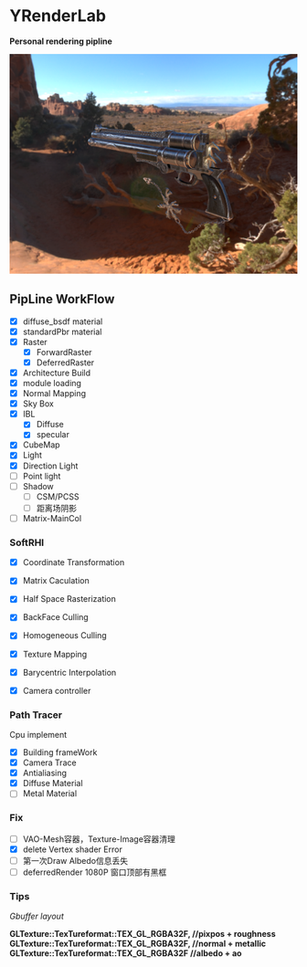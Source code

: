 # YRenderLab
**Personal rendering pipline**

![1578831093943](asset/1578831093943.png)

## PipLine WorkFlow

- [x] diffuse_bsdf material
- [x] standardPbr material
- [x] Raster
  - [x] ForwardRaster
  - [x] DeferredRaster
- [x] Architecture Build 
- [x] module loading
- [x] Normal Mapping
- [x] Sky Box
- [x] IBL
  - [x] Diffuse
  - [x] specular
- [x] CubeMap
- [x]  Light
  - [x] Direction Light
  - [ ] Point light
- [ ] Shadow
  - [ ]  CSM/PCSS
  - [ ]  距离场阴影
- [ ] Matrix-MainCol

### SoftRHI
- [x] Coordinate Transformation
- [x] Matrix Caculation
- [x] Half Space Rasterization
- [x] BackFace Culling 
- [x] Homogeneous Culling
- [x] Texture Mapping
- [x] Barycentric Interpolation
- [x] Camera controller


### Path Tracer
Cpu implement

- [x] Building frameWork
- [x] Camera Trace
- [x] Antialiasing
- [x] Diffuse Material
- [ ] Metal Material

### Fix

- [ ] VAO-Mesh容器，Texture-Image容器清理
- [x] delete Vertex shader  Error 
- [ ] 第一次Draw Albedo信息丢失
- [ ] deferredRender 1080P 窗口顶部有黑框

### Tips

*Gbuffer layout*

**GLTexture::TexTureformat::TEX_GL_RGBA32F, //pixpos + roughness
GLTexture::TexTureformat::TEX_GL_RGBA32F, //normal + metallic
GLTexture::TexTureformat::TEX_GL_RGBA32F  //albedo + ao**



